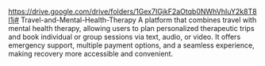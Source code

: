 https://drive.google.com/drive/folders/1Gex7IGjkF2aOtqb0NWhVhIuY2k8T8l1j# Travel-and-Mental-Health-Therapy
A platform that combines travel with mental health therapy, allowing users to plan personalized therapeutic trips and book individual or group sessions via text, audio, or video. It offers emergency support, multiple payment options, and a seamless experience, making recovery more accessible and convenient.
